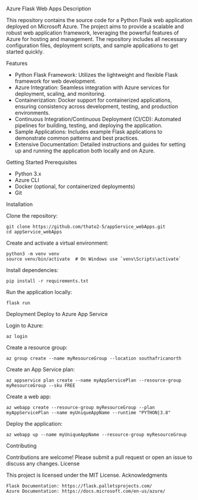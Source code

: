 Azure Flask Web Apps
Description

This repository contains the source code for a Python Flask web application deployed on Microsoft Azure. The project aims to provide a scalable and robust web application framework, leveraging the powerful features of Azure for hosting and management. The repository includes all necessary configuration files, deployment scripts, and sample applications to get started quickly.

Features

  * Python Flask Framework: Utilizes the lightweight and flexible Flask framework for web development.
  * Azure Integration: Seamless integration with Azure services for deployment, scaling, and monitoring.
  * Containerization: Docker support for containerized applications, ensuring consistency across development, testing, and production environments.
  * Continuous Integration/Continuous Deployment (CI/CD): Automated pipelines for building, testing, and deploying the application.
  * Sample Applications: Includes example Flask applications to demonstrate common patterns and best practices.
  * Extensive Documentation: Detailed instructions and guides for setting up and running the application both locally and on Azure.

Getting Started
Prerequisites

  * Python 3.x
  * Azure CLI
  * Docker (optional, for containerized deployments)
  * Git

Installation

  Clone the repository:

    git clone https://github.com/thato2-5/appService_webApps.git
    cd appService_webApps

Create and activate a virtual environment:

    python3 -m venv venv
    source venv/bin/activate  # On Windows use `venv\Scripts\activate`

Install dependencies:

    pip install -r requirements.txt

Run the application locally:

    flask run

Deployment
Deploy to Azure App Service

  Login to Azure:

    az login

Create a resource group:

    az group create --name myResourceGroup --location southafricanorth

Create an App Service plan:

    az appservice plan create --name myAppServicePlan --resource-group myResourceGroup --sku FREE

Create a web app:

    az webapp create --resource-group myResourceGroup --plan myAppServicePlan --name myUniqueAppName --runtime "PYTHON|3.8"

Deploy the application:

    az webapp up --name myUniqueAppName --resource-group myResourceGroup

Contributing

Contributions are welcome! Please submit a pull request or open an issue to discuss any changes.
License

This project is licensed under the MIT License.
Acknowledgments

    Flask Documentation: https://flask.palletsprojects.com/
    Azure Documentation: https://docs.microsoft.com/en-us/azure/
